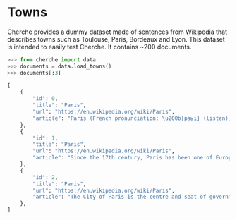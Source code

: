 # Towns

Cherche provides a dummy dataset made of sentences from Wikipedia that describes towns such as Toulouse, Paris, Bordeaux and Lyon. This dataset is intended to easily test Cherche. It contains ~200 documents.

```python
>>> from cherche import data
>>> documents = data.load_towns()
>>> documents[:3]
```

```python
[
    {
        "id": 0,
        "title": "Paris",
        "url": "https://en.wikipedia.org/wiki/Paris",
        "article": "Paris (French pronunciation: \u200b[paʁi] (listen)) is the capital and most populous city of France, with an estimated population of 2,175,601 residents as of 2018, in an area of more than 105 square kilometres (41 square miles).",
    },
    {
        "id": 1,
        "title": "Paris",
        "url": "https://en.wikipedia.org/wiki/Paris",
        "article": "Since the 17th century, Paris has been one of Europe's major centres of finance, diplomacy, commerce, fashion, gastronomy, science, and arts.",
    },
    {
        "id": 2,
        "title": "Paris",
        "url": "https://en.wikipedia.org/wiki/Paris",
        "article": "The City of Paris is the centre and seat of government of the region and province of Île-de-France, or Paris Region, which has an estimated population of 12,174,880, or about 18 percent of the population of France as of 2017.",
    },
]
```
